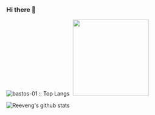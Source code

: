 ### Hi there 👋

<!--
**bastos-01/bastos-01** is a ✨ _special_ ✨ repository because its `README.md` (this file) appears on your GitHub profile.

Here are some ideas to get you started:

- 🔭 I’m currently working on ...
- 🌱 I’m currently learning ...
- 👯 I’m looking to collaborate on ...
- 🤔 I’m looking for help with ...
- 💬 Ask me about ...
- 📫 How to reach me: ...
- 😄 Pronouns: ...
- ⚡ Fun fact: ...
-->

<!-- ![Visitors](https://visitor-badge.laobi.icu/badge?page_id=bastos-01.bastos-01) -->

<!-- ![Views](https://views.whatilearened.today/views/github/bastos-01/views.svg) -->

<div>
<img src="https://github-readme-stats.vercel.app/api/top-langs/?username=bastos-01&langs_count=10&theme=tokyonight&layout=compact" alt="bastos-01 :: Top Langs" />
<img height="200" style="margin-left:5px;" src="https://github-profile-trophy.vercel.app/?username=bastos-01&theme=dracula&margin-w=5&margin-h=5&row=2&column=4&rank=SECRET,SSS,SS,S,AAA,AA,A,BBB,BB,B" />
</div>

![Reeveng's github stats](https://github-readme-stats.vercel.app/api?username=bastos-01&show_icons=true&title_color=fff&icon_color=79ff97&text_color=9f9f9f&bg_color=151515)



